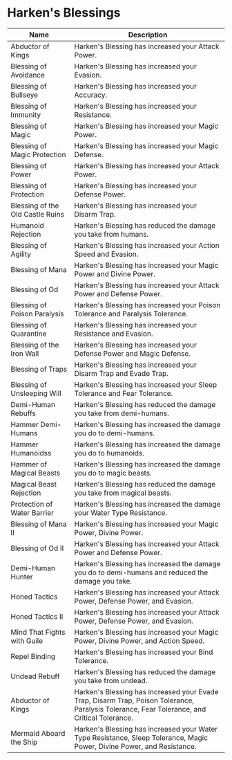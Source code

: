 # Harken's Blessings

| Name                                                    | Description                                                                                                                                  |
| ------------------------------------------------------- | -------------------------------------------------------------------------------------------------------------------------------------------- |
| Abductor of Kings                                       | Harken's Blessing has increased your Attack Power.                                                                                           |
| Blessing of Avoidance                                   | Harken's Blessing has increased your Evasion.                                                                                                |
| Blessing of Bullseye                                    | Harken's Blessing has increased your Accuracy.                                                                                               |
| Blessing of Immunity                                    | Harken's Blessing has increased your Resistance.                                                                                             |
| Blessing of Magic                                       | Harken's Blessing has increased your Magic Power.                                                                                            |
| Blessing of Magic Protection                            | Harken's Blessing has increased your Magic Defense.                                                                                          |
| Blessing of Power                                       | Harken's Blessing has increased your Attack Power.                                                                                           |
| Blessing of Protection                                  | Harken's Blessing has increased your Defense Power.                                                                                          |
| Blessing of the Old Castle Ruins                        | Harken's Blessing has increased your Disarm Trap.                                                                                            |
| <span class="green">Humanoid Rejection</span>           | Harken's Blessing has reduced the damage you take from humans.                                                                               |
| <span class="green">Blessing of Agility</span>          | Harken's Blessing has increased your Action Speed and Evasion.                                                                               |
| <span class="green">Blessing of Mana</span>             | Harken's Blessing has increased your Magic Power and Divine Power.                                                                           |
| <span class="green">Blessing of Od</span>               | Harken's Blessing has increased your Attack Power and Defense Power.                                                                         |
| <span class="green">Blessing of Poison Paralysis</span> | Harken's Blessing has increased your Poison Tolerance and Paralysis Tolerance.                                                               |
| <span class="green">Blessing of Quarantine</span>       | Harken's Blessing has increased your Resistance and Evasion.                                                                                 |
| <span class="green">Blessing of the Iron Wall</span>    | Harken's Blessing has increased your Defense Power and Magic Defense.                                                                        |
| <span class="green">Blessing of Traps</span>            | Harken's Blessing has increased your Disarm Trap and Evade Trap.                                                                             |
| <span class="green">Blessing of Unsleeping Will</span>  | Harken's Blessing has increased your Sleep Tolerance and Fear Tolerance.                                                                     |
| <span class="green">Demi-Human Rebuffs</span>           | Harken's Blessing has reduced the damage you take from demi-humans.                                                                          |
| <span class="green">Hammer Demi-Humans</span>           | Harken's Blessing has increased the damage you do to demi-humans.                                                                            |
| <span class="green">Hammer Humanoidss</span>            | Harken's Blessing has increased the damage you do to humanoids.                                                                              |
| <span class="green">Hammer of Magical Beasts</span>     | Harken's Blessing has increased the damage you do to magic beasts.                                                                           |
| <span class="green">Magical Beast Rejection</span>      | Harken's Blessing has reduced the damage you take from magical beasts.                                                                       |
| <span class="green">Protection of Water Barrier</span>  | Harken's Blessing has increased the damage your Water Type Resistance.                                                                       |
| <span class="blue">Blessing of Mana II</span>           | Harken's Blessing has increased your Magic Power, Divine Power.                                                                              |
| <span class="blue">Blessing of Od II</span>             | Harken's Blessing has increased your Attack Power and Defense Power.                                                                         |
| <span class="blue">Demi-Human Hunter</span>             | Harken's Blessing has increased the damage you do to demi-humans and reduced the damage you take.                                            |
| <span class="blue">Honed Tactics</span>                 | Harken's Blessing has increased your Attack Power, Defense Power, and Evasion.                                                               |
| <span class="blue">Honed Tactics II</span>              | Harken's Blessing has increased your Attack Power, Defense Power, and Evasion.                                                               |
| <span class="blue">Mind That Fights with Guile</span>   | Harken's Blessing has increased your Magic Power, Divine Power, and Action Speed.                                                            |
| <span class="blue">Repel Binding</span>                 | Harken's Blessing has increased your Bind Tolerance.                                                                                         |
| <span class="blue">Undead Rebuff</span>                 | Harken's Blessing has reduced the damage you take from undead.                                                                               |
| <span class="purple">Abductor of Kings</span>           | Harken's Blessing has increased your Evade Trap, Disarm Trap, Poison Tolerance, Paralysis Tolerance, Fear Tolerance, and Critical Tolerance. |
| <span class="purple">Mermaid Aboard the Ship</span>     | Harken's Blessing has increased your Water Type Resistance, Sleep Tolerance, Magic Power, Divine Power, and Resistance.                      |